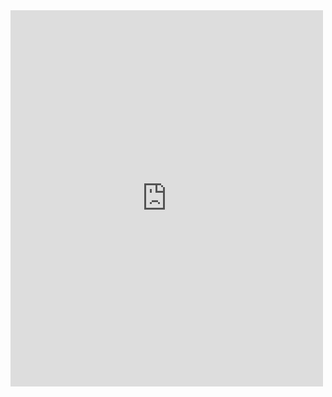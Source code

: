 

<iframe src="https://www.facebook.com/plugins/post.php?href=https%3A%2F%2Fwww.facebook.com%2FMasterGISscience%2Fposts%2F1991999337729214&width=500" width="500" height="602" style="border:none;overflow:hidden" scrolling="no" frameborder="0" allowTransparency="true" allow="encrypted-media"></iframe>
